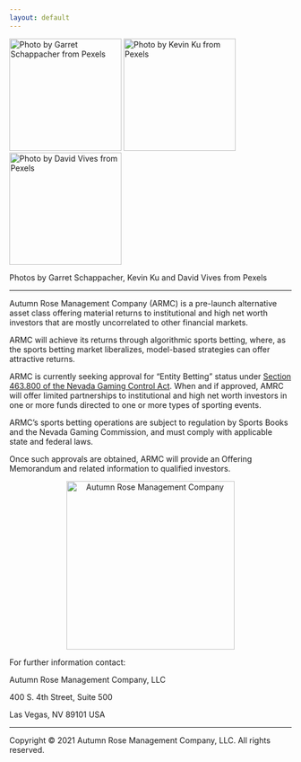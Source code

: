 ```yaml
---
layout: default
---
```



<p> 
  <img src="/website/assets/images/pexels-garret-schappacher-2115874.jpg" width="200" alt="Photo by Garret Schappacher from Pexels"/>
  <img src="/website/assets/images/pexels-kevin-ku-577585.jpg" width="200" alt="Photo by Kevin Ku from Pexels"/>
  <img src="/website/assets/images/pexels-david-vives-2837909.jpg" width="200" alt="Photo by David Vives from Pexels"/>
</p>
<p>Photos by Garret Schappacher, Kevin Ku and David Vives from Pexels</p>

---
Autumn Rose Management Company (ARMC) is a pre-launch alternative asset class offering material returns to institutional and high net worth investors that are mostly uncorrelated to other financial markets. 

ARMC will achieve its returns through algorithmic sports betting, where, as the sports betting market liberalizes, model-based strategies can offer attractive returns.

ARMC is currently seeking approval for “Entity Betting” status under <a href="https://www.leg.state.nv.us/nrs/nrs-463.html#NRS463Sec800"> Section 463.800 of the Nevada Gaming Control Act</a>. When and if approved, AMRC will offer limited partnerships to institutional and high net worth investors in one or more funds directed to one or more types of sporting events.

ARMC’s sports betting operations are subject to regulation by Sports Books and the Nevada Gaming Commission, and must comply with applicable state and federal laws.

Once such approvals are obtained, ARMC will provide an Offering Memorandum and related information to qualified investors.

<p style="text-align: center;">
<img src="/website/assets/images/armc-logo-square.png" width="300" alt="Autumn Rose Management Company"/>
</p>

For further information contact:

Autumn Rose Management Company, LLC

400 S. 4th Street, Suite 500

Las Vegas, NV 89101 USA


---
Copyright &copy; 2021 Autumn Rose Management Company, LLC. All rights reserved.
